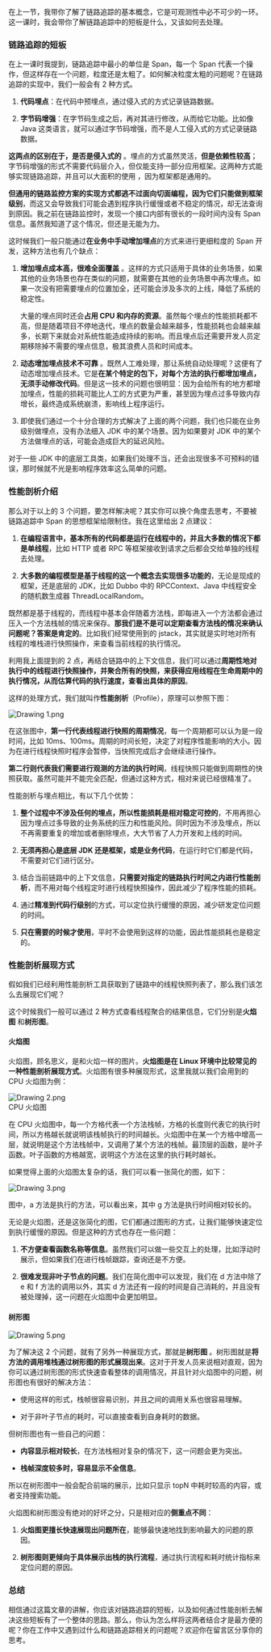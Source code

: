 在上一节，我带你了解了链路追踪的基本概念，它是可观测性中必不可少的一环。这一课时，我会带你了解链路追踪中的短板是什么，又该如何去处理。

### 链路追踪的短板

在上一课时我提到，链路追踪中最小的单位是 Span，每一个 Span 代表一个操作，但这样存在一个问题，粒度还是太粗了。如何解决粒度太粗的问题呢？在链路追踪的实现中，我们一般会有 2 种方式。

1. **代码埋点**：在代码中预埋点，通过侵入式的方式记录链路数据。

2. **字节码增强**：在字节码生成之后，再对其进行修改，从而给它功能。比如像 Java 这类语言，就可以通过字节码增强，而不是人工侵入式的方式记录链路数据。

**这两点的区别在于，是否是侵入式的** 。埋点的方式虽然灵活，**但是依赖性较高**；字节码增强的形式不需要代码层介入，但仅能支持一部分应用框架。这两种方式能够实现链路追踪，并且可以大面积的使用 ，因为框架都是通用的。

**但通用的链路监控方案的实现方式都逃不过面向切面编程，因为它们只能做到框架级别**，而这又会导致我们可能会遇到程序执行缓慢或者不稳定的情况，却无法查询到原因。我之前在链路监控时，发现一个接口内部有很长的一段时间内没有 Span 信息。虽然我知道了这个情况，但还是无能为力。

这时候我们一般只能通过**在业务中手动增加埋点**的方式来进行更细粒度的 Span 开发，这种方法也有几个缺点：

1. **增加埋点成本高，很难全面覆盖** 。这样的方式只适用于具体的业务场景，如果其他的业务场景也存在类似的问题，就需要在其他的业务场景中再次埋点。如果一次没有把需要埋点的位置加全，还可能会涉及多次的上线，降低了系统的稳定性。  

   大量的埋点同时还会**占用 CPU 和内存的资源**。虽然每个埋点的性能损耗都不高，但是随着项目不停地迭代，埋点的数量会越来越多，性能损耗也会越来越多，长期下来就会对系统性能造成持续的影响。而且埋点后还需要开发人员定期移除掉不需要的埋点信息，极其浪费人员和时间成本。

2. **动态增加埋点技术不可靠** 。既然人工难处理，那让系统自动处理呢？这便有了动态增加埋点技术。它是**在某个特定的包下，对每个方法的执行都增加埋点，无须手动修改代码**。但是这一技术的问题也很明显：因为会给所有的地方都增加埋点，性能的损耗可能比人工的方式更为严重，甚至因为埋点过多导致内存增长，最终造成系统崩溃，影响线上程序运行。

3. 即使我们通过一个十分合理的方式解决了上面的两个问题，我们也只能在业务级别做埋点，没有办法细入 JDK 中的某个场景。因为如果要对 JDK 中的某个方法做埋点的话，可能会造成巨大的延迟风险。

对于一些 JDK 中的底层工具类，如果我们处理不当，还会出现很多不可预料的错误，那时候就不光是影响程序效率这么简单的问题。

### 性能剖析介绍

那么对于以上的 3 个问题，要怎样解决呢？其实你可以换个角度去思考，不要被链路追踪中 Span 的思想框架给限制住。我在这里给出 2 点建议：

1. **在编程语言中，基本所有的代码都是运行在线程中的，并且大多数的情况下都是单线程**，比如 HTTP 或者 RPC 等框架接收到请求之后都会交给单独的线程去处理。

2. **大多数的编程模型是基于线程的这一个概念去实现很多功能的**，无论是现成的框架，还是底层的 JDK，比如 Dubbo 中的 RPCContext、Java 中线程安全的随机数生成器 ThreadLocalRandom。

既然都是基于线程的，而线程中基本会伴随着方法栈，即每进入一个方法都会通过压入一个方法栈帧的情况来保存。**那我们是不是可以定期查看方法栈的情况来确认问题呢？答案是肯定的**。比如我们经常使用到的 jstack，其实就是实时地对所有线程的堆栈进行快照操作，来查看当前线程的执行情况。

利用我上面提到的 2 点，再结合链路中的上下文信息，我们可以通过**周期性地对执行中的线程进行快照操作，并聚合所有的快照，来获得应用线程在生命周期中的执行情况，从而估算代码的执行速度，查看出具体的原因**。

这样的处理方式，我们就叫作**性能剖析**（Profile），原理可以参照下图：

![Drawing 1.png](https://s0.lgstatic.com/i/image/M00/47/3C/Ciqc1F9HZ0uASChgAABQpC64934541.png)

在这张图中，**第一行代表线程进行快照的周期情况**，每一个周期都可以认为是一段时间，比如 10ms、100ms。周期的时间长短，决定了对程序性能影响的大小。因为在进行线程快照时程序会暂停，当快照完成后才会继续进行操作。

**第二行则代表我们需要进行观测的方法的执行时间**，线程快照只能做到周期性的快照获取。虽然可能并不能完全匹配，但通过这种方式，相对来说已经很精准了。

性能剖析与埋点相比，有以下几个优势：

1. **整个过程中不涉及任何的埋点，所以性能损耗是相对稳定可控的**，不用再担心因为埋点过多导致的业务系统的压力和性能风险。同时因为不涉及埋点，所以不再需要重复的增加或者删除埋点，大大节省了人力开发和上线的时间。

2. **无须再担心是底层 JDK 还是框架，或是业务代码**，在运行时它们都是代码，不需要对它们进行区分。

3. 结合当前链路中的上下文信息，**只需要对指定的链路执行时间之内进行性能剖析**，而不用对每个线程定时进行线程快照操作，因此减少了程序性能的损耗。

4. 通过**精准到代码行级别**的方式，可以定位执行缓慢的原因，减少研发定位问题的时间。

5. **只在需要的时候才使用**，平时不会使用到这样的功能，因此性能损耗也是稳定的。

### 性能剖析展现方式

假如我们已经利用性能剖析工具获取到了链路中的线程快照列表了，那么我们该怎么去展现它们呢？

这个时候我们一般可以通过 2 种方式查看线程聚合的结果信息，它们分别是**火焰图** 和**树形图**。

#### 火焰图

火焰图，顾名思义，是和火焰一样的图片。**火焰图是在 Linux 环境中比较常见的一种性能剖析展现方式**。火焰图有很多种展现形式，这里我就以我们会用到的 CPU 火焰图为例：

![Drawing 2.png](https://s0.lgstatic.com/i/image/M00/47/3C/Ciqc1F9HZ2KAXgC0AAaJrTEo0uQ972.png)  
CPU 火焰图

在 CPU 火焰图中，每一个方格代表一个方法栈帧，方格的长度则代表它的执行时间，所以方格越长就说明该栈帧执行的时间越长。火焰图中在某一个方格中增高一层，就说明是这个方法栈帧中，又调用了某个方法的栈帧。最顶层的函数，是叶子函数。叶子函数的方格越宽，说明这个方法在这里的执行耗时越长。

如果觉得上面的火焰图太复杂的话，我们可以看一张简化的图，如下：

![Drawing 3.png](https://s0.lgstatic.com/i/image/M00/47/48/CgqCHl9HZ2mAaGjhAACnwkzLj5I930.png)

图中，a 方法是执行的方法，可以看出来，其中 g 方法是执行时间相对较长的。

无论是火焰图，还是这张简化的图，它们都通过图形的方式，让我们能够快速定位到执行缓慢的原因。但是这种的方式也存在一些问题：

1. **不方便查看函数名称等信息**。虽然我们可以做一些交互上的处理，比如浮动时展示，但如果我们在进行栈帧跟踪，查询还是不方便。

2. **很难发现非叶子节点的问题**。我们在简化图中可以发现，我们在 d 方法中除了 e 和 f 方法的调用以外，其实 d 方法还有一段的时间是自己消耗的，并且没有被处理掉，这一问题在火焰图中会更加明显。

#### 树形图

![Drawing 5.png](https://s0.lgstatic.com/i/image/M00/47/3D/Ciqc1F9HZ6SAAuuSAACg533klAQ565.png)

为了解决这 2 个问题，就有了另外一种展现方式，那就是**树形图** 。树形图就是**将方法的调用堆栈通过树形图的形式展现出来**。这对于开发人员来说相对直观，因为你可以通过树形图的形式快速查看整体的调用情况，并且针对火焰图中的问题，树形图也有很好的解决方法：

* 使用这样的形式，栈帧很容易识别，并且之间的调用关系也很容易理解。

* 对于非叶子节点的耗时，可以直接查看到自身耗时的数据。

但树形图也有一些自己的问题：

* **内容显示相对较长**，在方法栈相对复杂的情况下，这一问题会更为突出。

* **栈帧深度较多时，容易显示不全信息**。

所以在树形图中一般会配合前端的展示，比如只显示 topN 中耗时较高的内容，或者支持搜索功能。

火焰图和树形图没有绝对的好坏之分，只是相对应的**侧重点不同**：

1. **火焰图更擅长快速展现出问题所在**，能够最快速地找到影响最大的问题的原因。

2. **树形图则更倾向于具体展示出栈的执行流程**，通过执行流程和耗时统计指标来定位问题的原因。

### 总结

相信通过这篇文章的讲解，你应该对链路追踪的短板，以及如何通过性能剖析去解决这些短板有了一个整体的思路。那么，你认为怎么样将这两者结合才是最方便的呢？你在工作中又遇到过什么和链路追踪相关的问题呢？欢迎你在留言区分享你的思考。
